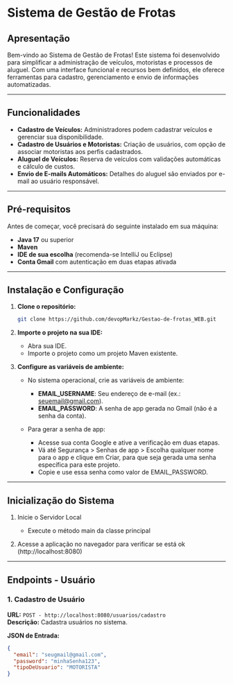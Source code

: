# Sistema de Gestão de Frotas

## Apresentação

Bem-vindo ao Sistema de Gestão de Frotas! Este sistema foi desenvolvido para simplificar a administração de veículos, motoristas e processos de aluguel. Com uma interface funcional e recursos bem definidos, ele oferece ferramentas para cadastro, gerenciamento e envio de informações automatizadas.

---

## Funcionalidades

- **Cadastro de Veículos:** Administradores podem cadastrar veículos e gerenciar sua disponibilidade.
- **Cadastro de Usuários e Motoristas:** Criação de usuários, com opção de associar motoristas aos perfis cadastrados.
- **Aluguel de Veículos:** Reserva de veículos com validações automáticas e cálculo de custos.
- **Envio de E-mails Automáticos:** Detalhes do aluguel são enviados por e-mail ao usuário responsável.

---

## Pré-requisitos

Antes de começar, você precisará do seguinte instalado em sua máquina:

- **Java 17** ou superior
- **Maven**
- **IDE de sua escolha** (recomenda-se IntelliJ ou Eclipse)
- **Conta Gmail** com autenticação em duas etapas ativada

---

## Instalação e Configuração

1. **Clone o repositório:**
   ```bash
   git clone https://github.com/devopMarkz/Gestao-de-frotas_WEB.git

2. **Importe o projeto na sua IDE:**
   - Abra sua IDE.
   - Importe o projeto como um projeto Maven existente.

3. **Configure as variáveis de ambiente:**
   - No sistema operacional, crie as variáveis de ambiente:
      - **EMAIL_USERNAME**: Seu endereço de e-mail (ex.: seuemail@gmail.com).
      - **EMAIL_PASSWORD**: A senha de app gerada no Gmail (não é a senha da conta).

   - Para gerar a senha de app:
      - Acesse sua conta Google e ative a verificação em duas etapas.
      - Vá até Segurança > Senhas de app > Escolha qualquer nome para o app e clique em Criar, para que seja gerada uma senha específica para este projeto.
      - Copie e use essa senha como valor de EMAIL_PASSWORD.

---

## Inicialização do Sistema

1. Inicie o Servidor Local
   - Execute o método main da classe principal
   
3. Acesse a aplicação no navegador para verificar se está ok (http://localhost:8080)

---

## Endpoints - Usuário

### 1. Cadastro de Usuário
**URL:** `POST - http://localhost:8080/usuarios/cadastro`  
**Descrição:** Cadastra usuários no sistema.

**JSON de Entrada:**
   ```json
   {
     "email": "seugmail@gmail.com",
     "password": "minhaSenha123",
     "tipoDeUsuario": "MOTORISTA"
   }
```

